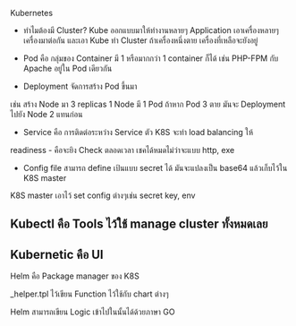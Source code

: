 Kubernetes

- ทำไมต้องมี Cluster?
Kube ออกแบบมาให้ทำงานหลายๆ Application
เอาเครื่องหลายๆเครื่องมาต่อกัน และเอา Kube ทำ Cluster
ถ้าเครื่องหนึ่งตาย เครื่องที่เหลือจะยังอยู่

- Pod
คือ กลุ่มของ Container
มี 1 หรือมากกว่า 1 container ก็ได้
เช่น PHP-FPM กับ Apache อยู่ใน Pod เดียวกัน

- Deployment
จัดการสร้าง Pod ขึ้นมา

เช่น สร้าง Node มา 3 replicas
1 Node มี 1 Pod
ถ้าหาก Pod 3 ตาย มันจะ Deployment ไปยัง Node 2 แทนก่อน

- Service คือ การติดต่อระหว่าง Service
ตัว K8S จะทำ load balancing ให้

readiness - คือจะยิง Check ตลอดเวลา เชคได้หมดไม่ว่าจะแบบ http, exe

- Config file
สามารถ define เป้นแบบ secret ได้ มันจะแปลงเป็น base64 แล้วเก็บไว้ใน K8S master

K8S master เอาไว้ set config ต่างๆเช่น secret key, env

## Kubectl คือ Tools ไว้ใช้ manage cluster ทั้งหมดเลย


## Kubernetic คือ UI


Helm คือ Package manager ของ K8S

_helper.tpl
ไว้เขียน Function ไว้ใช้กับ chart ต่างๆ

Helm สามารถเขียน Logic เข้าไปในนั้นได้ด้วยภาษา GO
